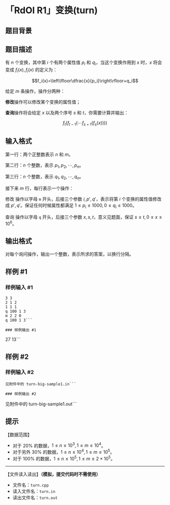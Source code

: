 # 「RdOI R1」变换(turn)

## 题目背景



## 题目描述

有 $n$ 个变换，其中第 $i$ 个有两个属性值 $p_i$ 和 $q_i$，当这个变换作用到 $x$ 时，$x$ 将会变成 $f_i(x),f_i(x)$ 的定义为：

$$f_i(x)=\left\lfloor\dfrac{x}{p_i}\right\rfloor+q_i$$

给定 $m$ 条操作，操作分两种：

**修改**操作可以修改某个变换的属性值；

**查询**操作将会给定 $x$ 以及两个序号 $s$ 和 $t$，你需要计算并输出：

$$f_{t}(f_{t-1}(\cdots f_{s+1}(f_{s}(x))))$$

## 输入格式

第一行：两个正整数表示 $n$ 和 $m$。

第二行：$n$ 个整数，表示 $p_1,p_2,\cdots,p_n$。

第三行：$n$ 个整数，表示 $q_1,q_2,\cdots,q_n$。

接下来 $m$ 行，每行表示一个操作：

修改 操作以字母 `m` 开头，后接三个参数 $i,p',q'$，表示将第 $i$ 个变换的属性值修改成 $p',q'$。保证任何时候属性都满足 $1\leq p_i\leq 1000, 0\leq q_i\leq 1000$。

查询 操作以字母 `q` 开头，后接三个参数 $x,s,t$，意义见题面，保证 $s\leq t, 0\leq x\leq 10^6$。

## 输出格式

对每个询问操作，输出一个整数，表示所求的答案，以换行分隔。

## 样例 #1

### 样例输入 #1
```
3 3
2 1 2
1 1 1
q 100 1 3
m 2 2 0
q 100 1 3```

### 样例输出 #1

```
27
13```

## 样例 #2

### 样例输入 #2
```
见附件中的 turn-big-sample1.in```

### 样例输出 #2

```
见附件中的 turn-big-sample1.out```

## 提示

【数据范围】

- 对于 $20\%$ 的数据，$1 \le n \le 10^3,1 \le m \le 10^4$。
- 对于另外 $30\%$ 的数据，$1 \le n \le 10^4,1 \le m \le 10^5$。
- 对于 $100\%$ 的数据，$1 \le n \le 10^5,1 \le m \le 2 \times 10^5$。

---

【文件读入读出】**（模拟，提交代码时不需使用）**

- 文件名：`turn.cpp`
- 读入文件名：`turn.in`
- 读出文件名：`turn.out`
